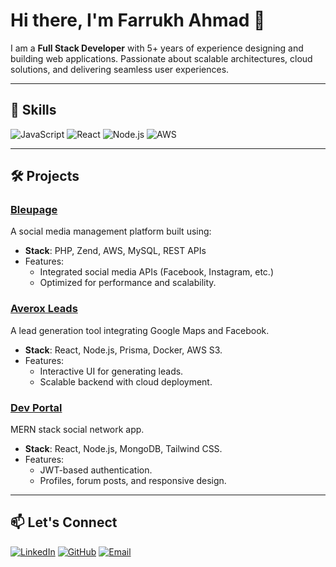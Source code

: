 # Hi there, I'm Farrukh Ahmad 👋

I am a **Full Stack Developer** with 5+ years of experience designing and building web applications. Passionate about scalable architectures, cloud solutions, and delivering seamless user experiences.

---

## 🚀 Skills
![JavaScript](https://img.shields.io/badge/JavaScript-F7DF1E?style=for-the-badge&logo=javascript&logoColor=black)
![React](https://img.shields.io/badge/React-61DAFB?style=for-the-badge&logo=react&logoColor=black)
![Node.js](https://img.shields.io/badge/Node.js-339933?style=for-the-badge&logo=node.js&logoColor=white)
![AWS](https://img.shields.io/badge/AWS-232F3E?style=for-the-badge&logo=amazon-aws&logoColor=white)

---

## 🛠️ Projects
### [Bleupage](https://bleupage.com)
A social media management platform built using:
- **Stack**: PHP, Zend, AWS, MySQL, REST APIs
- Features:
  - Integrated social media APIs (Facebook, Instagram, etc.)
  - Optimized for performance and scalability.

### [Averox Leads](#)
A lead generation tool integrating Google Maps and Facebook.
- **Stack**: React, Node.js, Prisma, Docker, AWS S3.
- Features:
  - Interactive UI for generating leads.
  - Scalable backend with cloud deployment.

### [Dev Portal](https://github.com/fary58/dev-portal)
MERN stack social network app.
- **Stack**: React, Node.js, MongoDB, Tailwind CSS.
- Features:
  - JWT-based authentication.
  - Profiles, forum posts, and responsive design.

---

## 📫 Let's Connect
[![LinkedIn](https://img.shields.io/badge/LinkedIn-0077B5?style=for-the-badge&logo=linkedin&logoColor=white)](https://linkedin.com/in/fary58)
[![GitHub](https://img.shields.io/badge/GitHub-181717?style=for-the-badge&logo=github&logoColor=white)](https://github.com/fary58)
[![Email](https://img.shields.io/badge/Email-D14836?style=for-the-badge&logo=gmail&logoColor=white)](mailto:farrukhchattha7@gmail.com)
